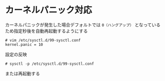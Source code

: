 # カーネルパニック対応
カーネルパニックが発生した場合デフォルトでは `0（ハングアップ）` となっているため指定秒後を自動再起動するようにする  

```
# vim /etc/sysctl.d/99-sysctl.conf
kernel.panic = 10
```

設定の反映  

```
# sysctl -p /etc/sysctl.d/99-sysctl.conf
```

または再起動する  
